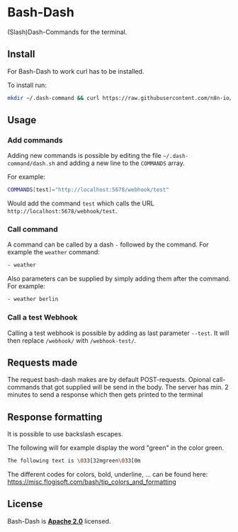 # Bash-Dash

(Slash)Dash-Commands for the terminal.

## Install

For Bash-Dash to work curl has to be installed.

To install run:

```bash
mkdir ~/.dash-command && curl https://raw.githubusercontent.com/n8n-io/bash-dash-command/main/dash.sh -o ~/.dash-command/dash.sh && echo "alias -- -=~/.dash-command/dash.sh" >> ~/.bashrc
```

## Usage
### Add commands

Adding new commands is possible by editing the file `~/.dash-command/dash.sh` and adding a new line to the `COMMANDS` array.

For example:
```bash
COMMANDS[test]="http://localhost:5678/webhook/test"
```

Would add the command `test` which calls the URL `http://localhost:5678/webhook/test`.


### Call command

A command can be called by a dash `-` followed by the command. For example the `weather` command:
```bash
- weather
```

Also parameters can be supplied by simply adding them after the command. For example:
```bash
- weather berlin
```

### Call a test Webhook

Calling a test webhook is possible by adding as last parameter `--test`. It will then replace `/webhook/` with `/webhook-test/`.


## Requests made

The request bash-dash makes are by default POST-requests. Opional call-commands
that got supplied will be send in the body.
The server has min. 2 minutes to send a response which then gets printed to the terminal

## Response formatting

It is possible to use backslash escapes.

The following will for example display the word "green" in the color green.

```bash
The following text is \033[32mgreen\033[0m
```

The different codes for colors, bold, underline, ... can be found here:
https://misc.flogisoft.com/bash/tip_colors_and_formatting


## License

Bash-Dash is [**Apache 2.0**](https://github.com/n8n-io/bash-dash-command/blob/main/LICENSE) licensed.